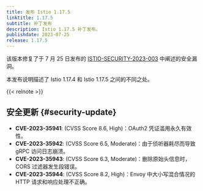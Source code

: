 ```yaml
---
title: 发布 Istio 1.17.5
linktitle: 1.17.5
subtitle: 补丁发布
description: Istio 1.17.5 补丁发布。
publishdate: 2023-07-25
release: 1.17.5
---
```


该版本修复了于 7 月 25 日发布的 [ISTIO-SECURITY-2023-003](/zh/news/security/istio-security-2023-003)
中阐述的安全漏洞。

本发布说明描述了 Istio 1.17.4 和 Istio 1.17.5 之间的不同之处。

{{< relnote >}}

## 安全更新 {#security-update}

- __CVE-2023-35941__:
  (CVSS Score 8.6, High)：OAuth2 凭证滥用永久有效性。
- __CVE-2023-35942__:
  (CVSS Score 6.5, Moderate)：由于侦听器耗尽而导致 gRPC 访问日志崩溃。
- __CVE-2023-35943__:
  (CVSS Score 6.3, Moderate)：删除原始头信息时，CORS 过滤器发生段错误。
- __CVE-2023-35944__:
  (CVSS Score 8.2, High)：Envoy 中大小写混合情况的 HTTP 请求和响应处理不正确。
